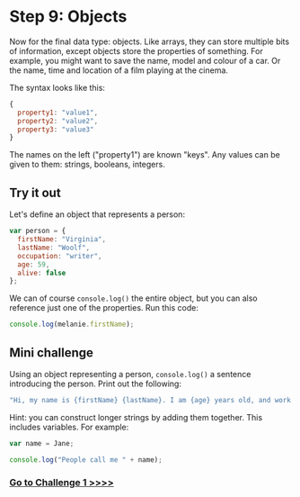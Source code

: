 # Step 9: Objects

Now for the final data type: objects. Like arrays, they can store multiple bits of information, except objects store the properties of something. For example, you might want to save the name, model and colour of a car. Or the name, time and location of a film playing at the cinema.

The syntax looks like this:

```js
{
  property1: "value1",
  property2: "value2",
  property3: "value3"
}
```

The names on the left ("property1") are known "keys". Any values can be given to them: strings, booleans, integers.

## Try it out

Let's define an object that represents a person:

```js
var person = {
  firstName: "Virginia",
  lastName: "Woolf",
  occupation: "writer",
  age: 59,
  alive: false
};
```

We can of course `console.log()` the entire object, but you can also reference just one of the properties. Run this code:

```js
console.log(melanie.firstName);
```

## Mini challenge

Using an object representing a person, `console.log()` a sentence introducing the person. Print out the following:

```js
"Hi, my name is {firstName} {lastName}. I am {age} years old, and work as a {occupation}."
```

Hint: you can construct longer strings by adding them together. This includes variables. For example:

```js
var name = Jane;

console.log("People call me " + name);
```

### [Go to Challenge 1 >>>>](https://github.com/node-girls/beginners-javascript/blob/master/challenge01.md)
